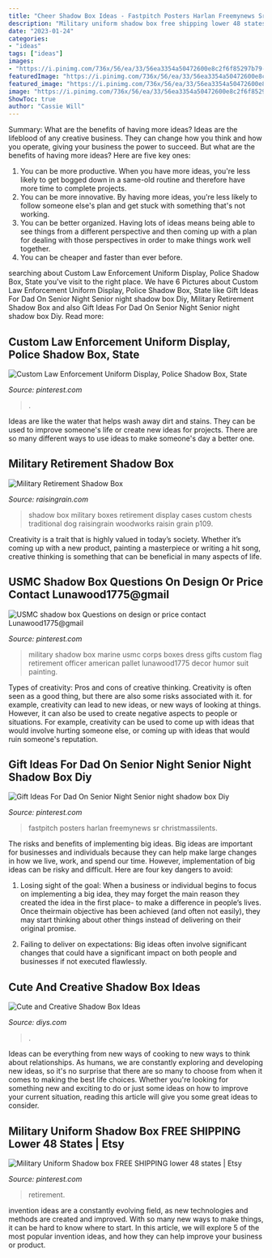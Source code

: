 ```yaml
---
title: "Cheer Shadow Box Ideas - Fastpitch Posters Harlan Freemynews Sr Christmassilents"
description: "Military uniform shadow box free shipping lower 48 states"
date: "2023-01-24"
categories:
- "ideas"
tags: ["ideas"]
images:
- "https://i.pinimg.com/736x/56/ea/33/56ea3354a50472600e8c2f6f85297b79--military-gifts-custom-wood.jpg"
featuredImage: "https://i.pinimg.com/736x/56/ea/33/56ea3354a50472600e8c2f6f85297b79--military-gifts-custom-wood.jpg"
featured_image: "https://i.pinimg.com/736x/56/ea/33/56ea3354a50472600e8c2f6f85297b79--military-gifts-custom-wood.jpg"
image: "https://i.pinimg.com/736x/56/ea/33/56ea3354a50472600e8c2f6f85297b79--military-gifts-custom-wood.jpg"
ShowToc: true
author: "Cassie Will"
---
```



Summary: What are the benefits of having more ideas?
Ideas are the lifeblood of any creative business. They can change how you think and how you operate, giving your business the power to succeed. But what are the benefits of having more ideas? Here are five key ones:
1. You can be more productive. When you have more ideas, you're less likely to get bogged down in a same-old routine and therefore have more time to complete projects.
2. You can be more innovative. By having more ideas, you're less likely to follow someone else's plan and get stuck with something that's not working.
3. You can be better organized. Having lots of ideas means being able to see things from a different perspective and then coming up with a plan for dealing with those perspectives in order to make things work well together.
4. You can be cheaper and faster than ever before.

	

		
searching about Custom Law Enforcement Uniform Display, Police Shadow Box, State you've visit to the right place. We have 6 Pictures about Custom Law Enforcement Uniform Display, Police Shadow Box, State like Gift Ideas For Dad On Senior Night Senior night shadow box Diy, Military Retirement Shadow Box and also Gift Ideas For Dad On Senior Night Senior night shadow box Diy. Read more:
		
    
## Custom Law Enforcement Uniform Display, Police Shadow Box, State

<img loading=lazy src="https://i.pinimg.com/736x/6f/21/9f/6f219f5e6b4278379de1e14fed42c34b.jpg" onerror="this.onerror=null;this.src='https://tse4.mm.bing.net/th?id=OIP.NWddAml5eCxcDihIUojcwgHaJ3&amp;pid=15.1';" alt="Custom Law Enforcement Uniform Display, Police Shadow Box, State">

_Source: pinterest.com_

>. 

	

Ideas are like the water that helps wash away dirt and stains. They can be used to improve someone's life or create new ideas for projects. There are so many different ways to use ideas to make someone's day a better one.

    
## Military Retirement Shadow Box

<img loading=lazy src="http://www.raisingrain.com/uploads/2/1/2/9/21291404/s276376470948382617_p109_i1_w640.jpeg" onerror="this.onerror=null;this.src='https://tse4.mm.bing.net/th?id=OIP.KxFFcJNFeZlqyJ9xZIqKHwHaE8&amp;pid=15.1';" alt="Military Retirement Shadow Box">

_Source: raisingrain.com_

>shadow box military boxes retirement display cases custom chests traditional dog raisingrain woodworks raisin grain p109. 

	

Creativity is a trait that is highly valued in today’s society. Whether it’s coming up with a new product, painting a masterpiece or writing a hit song, creative thinking is something that can be beneficial in many aspects of life.

    
## USMC Shadow Box Questions On Design Or Price Contact Lunawood1775@gmail

<img loading=lazy src="https://i.pinimg.com/736x/56/ea/33/56ea3354a50472600e8c2f6f85297b79--military-gifts-custom-wood.jpg" onerror="this.onerror=null;this.src='https://tse2.mm.bing.net/th?id=OIP.Mlk8YZSXKPhV7A7NkXI1OQHaNf&amp;pid=15.1';" alt="USMC shadow box Questions on design or price contact Lunawood1775@gmail">

_Source: pinterest.com_

>military shadow box marine usmc corps boxes dress gifts custom flag retirement officer american pallet lunawood1775 decor humor suit painting. 

	

Types of creativity: Pros and cons of creative thinking.
Creativity is often seen as a good thing, but there are also some risks associated with it. for example, creativity can lead to new ideas, or new ways of looking at things. However, it can also be used to create negative aspects to people or situations. For example, creativity can be used to come up with ideas that would involve hurting someone else, or coming up with ideas that would ruin someone's reputation.

    
## Gift Ideas For Dad On Senior Night Senior Night Shadow Box Diy

<img loading=lazy src="https://i.pinimg.com/736x/fa/1a/b7/fa1ab7637ee442b5c489ce46a4eb9fb6.jpg" onerror="this.onerror=null;this.src='https://tse2.mm.bing.net/th?id=OIP.u3J8HHFuVVqif3bASM-FeQHaJ3&amp;pid=15.1';" alt="Gift Ideas For Dad On Senior Night Senior night shadow box Diy">

_Source: pinterest.com_

>fastpitch posters harlan freemynews sr christmassilents. 

	

The risks and benefits of implementing big ideas.
Big ideas are important for businesses and individuals because they can help make large changes in how we live, work, and spend our time. However, implementation of big ideas can be risky and difficult. Here are four key dangers to avoid:
1. Losing sight of the goal: When a business or individual begins to focus on implementing a big idea, they may forget the main reason they created the idea in the first place- to make a difference in people’s lives. Once theirmain objective has been achieved (and often not easily), they may start thinking about other things instead of delivering on their original promise.

2. Failing to deliver on expectations: Big ideas often involve significant changes that could have a significant impact on both people and businesses if not executed flawlessly.

    
## Cute And Creative Shadow Box Ideas

<img loading=lazy src="https://cdn.diys.com/wp-content/uploads/2016/07/Brooch-mural-shadow-box.jpg" onerror="this.onerror=null;this.src='https://tse3.mm.bing.net/th?id=OIP.Bh_AQY3vCyOnEG_JX9nWbgHaJ3&amp;pid=15.1';" alt="Cute and Creative Shadow Box Ideas">

_Source: diys.com_

>. 

	

Ideas can be everything from new ways of cooking to new ways to think about relationships. As humans, we are constantly exploring and developing new ideas, so it's no surprise that there are so many to choose from when it comes to making the best life choices. Whether you're looking for something new and exciting to do or just some ideas on how to improve your current situation, reading this article will give you some great ideas to consider.

    
## Military Uniform Shadow Box FREE SHIPPING Lower 48 States | Etsy

<img loading=lazy src="https://i.pinimg.com/736x/86/d1/44/86d14480489542e20942ea7563cb5565.jpg" onerror="this.onerror=null;this.src='https://tse2.mm.bing.net/th?id=OIP.9B92R6CDsQBh-ZoOaLMMOgHaJ3&amp;pid=15.1';" alt="Military Uniform Shadow box FREE SHIPPING lower 48 states | Etsy">

_Source: pinterest.com_

>retirement. 

	

invention ideas are a constantly evolving field, as new technologies and methods are created and improved. With so many new ways to make things, it can be hard to know where to start. In this article, we will explore 5 of the most popular invention ideas, and how they can help improve your business or product.

